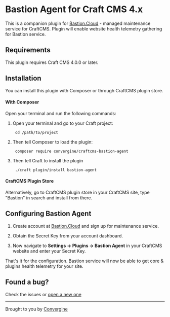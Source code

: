 # Bastion Agent for Craft CMS 4.x

This is a companion plugin for [Bastion.Cloud](https://bastion.cloud) - managed maintenance service for CraftCMS. Plugin will enable website health telemetry gathering for Bastion service.


## Requirements

This plugin requires Craft CMS 4.0.0 or later. 


## Installation

You can install this plugin with Composer or through CraftCMS plugin store.

#### With Composer

Open your terminal and run the following commands:

1. Open your terminal and go to your Craft project:

        cd /path/to/project

2. Then tell Composer to load the plugin:

        composer require convergine/craftcms-bastion-agent
        
3. Then tell Craft to install the plugin
    
        ./craft plugin/install bastion-agent
        
#### CraftCMS Plugin Store

Alternatively, go to CraftCMS plugin store in your CraftCMS site, type "Bastion" in search and install from there.
 
## Configuring Bastion Agent

1. Create account at [Bastion.Cloud](https://bastion.cloud) and sign up for maintenance service.

2. Obtain the Secret Key from your account dashboard.

3. Now navigate to **Settings → Plugins → Bastion Agent** in your CraftCMS website and enter your Secret Key.

That's it for the configuration. Bastion service will now be able to get core & plugins health telemetry for your site.

## Found a bug?

Check the issues or [open a new one](https://github.com/convergine/craftcms-bastion-agent/issues)


---
Brought to you by [Convergine](https://www.convergine.com)